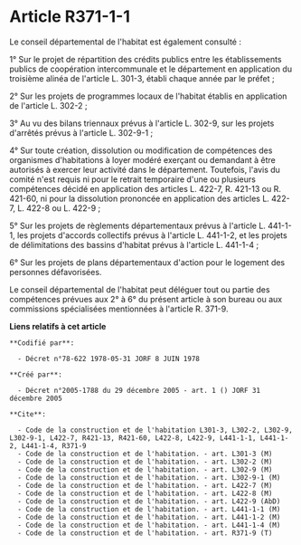 # Article R371-1-1

Le conseil départemental de l'habitat est également consulté :

1° Sur le projet de répartition des crédits publics entre les établissements publics de coopération intercommunale et le
département en application du troisième alinéa de l'article L. 301-3, établi chaque année par le préfet ;

2° Sur les projets de programmes locaux de l'habitat établis en application de l'article L. 302-2 ;

3° Au vu des bilans triennaux prévus à l'article L. 302-9, sur les projets d'arrêtés prévus à l'article L. 302-9-1 ;

4° Sur toute création, dissolution ou modification de compétences des organismes d'habitations à loyer modéré exerçant ou
demandant à être autorisés à exercer leur activité dans le département. Toutefois, l'avis du comité n'est requis ni pour le
retrait temporaire d'une ou plusieurs compétences décidé en application des articles L. 422-7, R. 421-13 ou R. 421-60, ni
pour la dissolution prononcée en application des articles L. 422-7, L. 422-8 ou L. 422-9 ;

5° Sur les projets de règlements départementaux prévus à l'article L. 441-1-1, les projets d'accords collectifs prévus à
l'article L. 441-1-2, et les projets de délimitations des bassins d'habitat prévus à l'article L. 441-1-4 ;

6° Sur les projets de plans départementaux d'action pour le logement des personnes défavorisées.

Le conseil départemental de l'habitat peut déléguer tout ou partie des compétences prévues aux 2° à 6° du présent article à
son bureau ou aux commissions spécialisées mentionnées à l'article R. 371-9.

**Liens relatifs à cet article**

	**Codifié par**:

	  - Décret n°78-622 1978-05-31 JORF 8 JUIN 1978

	**Créé par**:

	  - Décret n°2005-1788 du 29 décembre 2005 - art. 1 () JORF 31 décembre 2005

	**Cite**:

	  - Code de la construction et de l'habitation L301-3, L302-2, L302-9, L302-9-1, L422-7, R421-13, R421-60, L422-8, L422-9, L441-1-1, L441-1-2, L441-1-4, R371-9
	  - Code de la construction et de l'habitation. - art. L301-3 (M)
	  - Code de la construction et de l'habitation. - art. L302-2 (M)
	  - Code de la construction et de l'habitation. - art. L302-9 (M)
	  - Code de la construction et de l'habitation. - art. L302-9-1 (M)
	  - Code de la construction et de l'habitation. - art. L422-7 (M)
	  - Code de la construction et de l'habitation. - art. L422-8 (M)
	  - Code de la construction et de l'habitation. - art. L422-9 (AbD)
	  - Code de la construction et de l'habitation. - art. L441-1-1 (M)
	  - Code de la construction et de l'habitation. - art. L441-1-2 (M)
	  - Code de la construction et de l'habitation. - art. L441-1-4 (M)
	  - Code de la construction et de l'habitation. - art. R371-9 (T)
